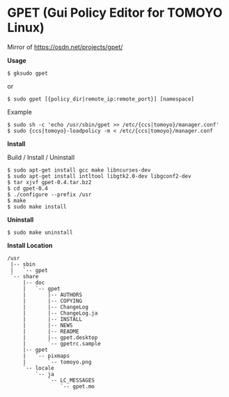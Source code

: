 # GPET (Gui Policy Editor for TOMOYO Linux)

Mirror of https://osdn.net/projects/gpet/

**Usage**

```
$ gksudo gpet
```

or

```
$ sudo gpet [{policy_dir|remote_ip:remote_port}] [namespace]
```

Example
    
```
$ sudo sh -c 'echo /usr/sbin/gpet >> /etc/{ccs|tomoyo}/manager.conf'
$ sudo {ccs|tomoyo}-loadpolicy -m < /etc/{ccs|tomoyo}/manager.conf
```

**Install**

Build / Install / Uninstall

```
$ sudo apt-get install gcc make libncurses-dev
$ sudo apt-get install intltool libgtk2.0-dev libgconf2-dev
$ tar xjvf gpet-0.4.tar.bz2
$ cd gpet-0.4
$ ./configure --prefix /usr
$ make
$ sudo make install
```

**Uninstall**

```
$ sudo make uninstall
```

**Install Location**

```
/usr
 |-- sbin
 |   `-- gpet
 `-- share
     |-- doc
     |   `-- gpet
     |       |-- AUTHORS
     |       |-- COPYING
     |       |-- ChangeLog
     |       |-- ChangeLog.ja
     |       |-- INSTALL
     |       |-- NEWS
     |       |-- README
     |       |-- gpet.desktop
     |       `-- gpetrc.sample
     |-- gpet
     |   `-- pixmaps
     |       `-- tomoyo.png
     `-- locale
         `-- ja
             `-- LC_MESSAGES
                 `-- gpet.mo
```
